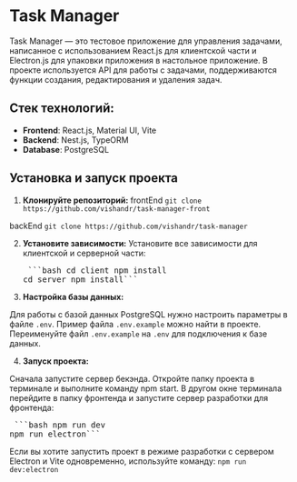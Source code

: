 # Task Manager

Task Manager — это тестовое приложение для управления задачами, написанное с использованием React.js для клиентской части и Electron.js для упаковки приложения в настольное приложение. В проекте используется API для работы с задачами, поддерживаются функции создания, редактирования и удаления задач.

## Стек технологий:

- **Frontend**: React.js, Material UI, Vite
- **Backend**: Nest.js, TypeORM
- **Database**: PostgreSQL

## Установка и запуск проекта

1. **Клонируйте репозиторий:**
   frontEnd
   `git clone https://github.com/vishandr/task-manager-front`

backEnd
`git clone https://github.com/vishandr/task-manager`

2. **Установите зависимости:**
   Установите все зависимости для клиентской и серверной части:
   <pre> ```bash cd client npm install
   cd server npm install``` </pre>

3. **Настройка базы данных:**

Для работы с базой данных PostgreSQL нужно настроить параметры в файле `.env`. Пример файла `.env.example` можно найти в проекте. Переименуйте файл `.env.example` на `.env` для подключения к базе данных.

4. **Запуск проекта:**

Сначала запустите сервер бекэнда. Откройте папку проекта в терминале и выполните команду npm start.
В другом окне терминала перейдите в папку фронтенда и запустите сервер разработки для фронтенда:

<pre> ```bash npm run dev
npm run electron``` </pre>

Если вы хотите запустить проект в режиме разработки с сервером Electron и Vite одновременно, используйте команду:
`npm run dev:electron`
